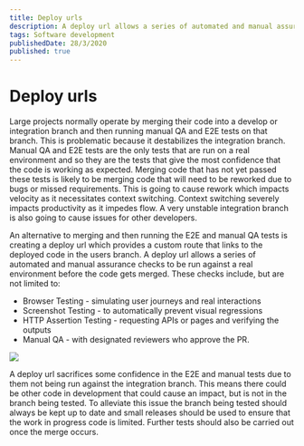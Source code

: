 ```yaml
---
title: Deploy urls
description: A deploy url allows a series of automated and manual assurance checks to be run against a real environment before the code gets merged.
tags: Software development
publishedDate: 28/3/2020
published: true
---
```


# Deploy urls

Large projects normally operate by merging their code into a develop or integration branch and then running manual QA and E2E tests on that branch. This is problematic because it destabilizes the integration branch. Manual QA and E2E tests are the only tests that are run on a real environment and so they are the tests that give the most confidence that the code is working as expected. Merging code that has not yet passed these tests is likely to be merging code that will need to be reworked due to bugs or missed requirements. This is going to cause rework which impacts velocity as it necessitates context switching. Context switching severely impacts productivity as it impedes flow. A very unstable integration branch is also going to cause issues for other developers.

An alternative to merging and then running the E2E and manual QA tests is creating a deploy url which provides a custom route that links to the deployed code in the users branch. A deploy url allows a series of automated and manual assurance checks to be run against a real environment before the code gets merged. These checks include, but are not limited to:

- Browser Testing - simulating user journeys and real interactions
- Screenshot Testing - to automatically prevent visual regressions
- HTTP Assertion Testing - requesting APIs or pages and verifying the outputs
- Manual QA - with designated reviewers who approve the PR.

<img class="nx-jangular-blog-centered-image nx-jangular-blog-centered-image--large" src="/assets/deploy-url.png">

A deploy url sacrifices some confidence in the E2E and manual tests due to them not being run against the integration branch. This means there could be other code in development that could cause an impact, but is not in the branch being tested. To alleviate this issue the branch being tested should always be kept up to date and small releases should be used to ensure that the work in progress code is limited. Further tests should also be carried out once the merge occurs.
